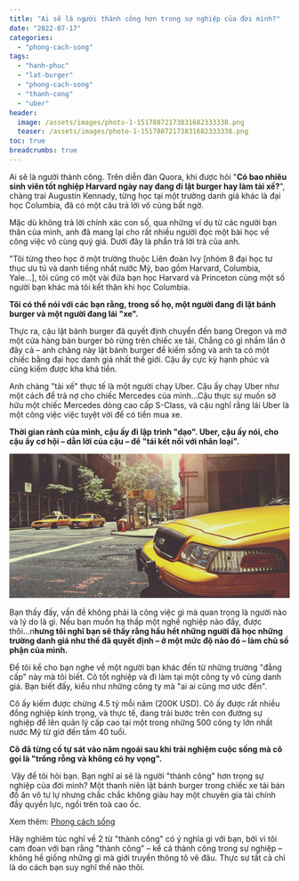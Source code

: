 ```yaml
---
title: "Ai sẽ là người thành công hơn trong sự nghiệp của đời mình?"
date: "2022-07-17"
categories: 
  - "phong-cach-song"
tags: 
  - "hanh-phuc"
  - "lat-burger"
  - "phong-cach-song"
  - "thanh-cong"
  - "uber"
header:
  image: /assets/images/photo-1-15178872173831682333338.png
  teaser: /assets/images/photo-1-15178872173831682333338.png
toc: true
breadcrumbs: true
---
```


Ai sẽ là người thành công. Trên diễn đàn Quora, khi được hỏi "**Có bao nhiêu sinh viên tốt nghiệp Harvard ngày nay đang đi lật burger hay làm tài xế?**", chàng trai Augustin Kennady, từng học tại một trường danh giá khác là đại học Columbia, đã có một câu trả lời vô cùng bất ngờ.

Mặc dù không trả lời chính xác con số, qua những ví dụ từ các người bạn thân của mình, anh đã mang lại cho rất nhiều người đọc một bài học về công việc vô cùng quý giá. Dưới đây là phần trả lời trả của anh.

"Tôi từng theo học ở một trường thuộc Liên đoàn Ivy \[nhóm 8 đại học tư thục ưu tú và danh tiếng nhất nước Mỹ, bao gồm Harvard, Columbia, Yale...\], tôi cũng có một vài đứa bạn học Harvard và Princeton cùng một số người bạn khác mà tôi kết thân khi học Columbia.

**Tôi có thể nói với các bạn rằng, trong số họ, một người đang đi lật bánh burger và một người đang lái "xe".**

Thực ra, cậu lật bánh burger đã quyết định chuyển đến bang Oregon và mở một cửa hàng bán burger bò rừng trên chiếc xe tải. Chẳng có gì nhầm lần ở đây cả – anh chàng này lật bánh burger để kiếm sống và anh ta có một chiếc bằng đại học danh giá nhất thế giới. Cậu ấy cực kỳ hạnh phúc và cũng kiếm được kha khá tiền.

Anh chàng "tài xế" thực tế là một người chạy Uber. Cậu ấy chạy Uber như một cách để trả nợ cho chiếc Mercedes của mình...Cậu thực sự muốn sở hữu một chiếc Mercedes dòng cao cấp S-Class, và cậu nghĩ rằng lái Uber là một công việc việc tuyệt vời để có tiền mua xe.

**Thời gian rảnh của mình, cậu ấy đi lập trình "dạo". Uber, cậu ấy nói, cho cậu ấy cơ hội – dẫn lời của cậu – để "tái kết nối với nhân loại".**

![ Có bao nhiêu cử nhân Harvard hiện đang chạy Uber hay lật burger: Câu trả lời thấm thía của anh chàng này đã khiến nhiều người phải suy nghĩ lại công việc mình đang làm! - Ảnh 1.](/assets/images/photo-1-15178872173831682333338.png " Có bao nhiêu cử nhân Harvard hiện đang chạy Uber hay lật burger: Câu trả lời thấm thía của anh chàng này đã khiến nhiều người phải suy nghĩ lại công việc mình đang làm! - Ảnh 1.")

Bạn thấy đấy, vấn đề không phải là công việc gì mà quan trọng là người nào và lý do là gì. Nếu bạn muốn hạ thấp một nghề nghiệp nào đấy, được thôi...n**hưng tôi nghĩ bạn sẽ thấy rằng hầu hết những người đã học những trường danh giá như thế đã quyết định – ở một mức độ nào đó – làm chủ số phận của mình.**

Để tôi kể cho bạn nghe về một người bạn khác đến từ những trường "đẳng cấp" này mà tôi biết. Cô tốt nghiệp và đi làm tại một công ty vô cùng danh giá. Bạn biết đấy, kiểu như những công ty mà "ai ai cũng mơ ước đến".

Cô ấy kiếm được chừng 4.5 tỷ mỗi năm (200K USD). Cô ấy được rất nhiều đồng nghiệp kính trọng, và thực tế, đang trải bước trên con đường sự nghiệp để lên quản lý cấp cao tại một trong những 500 công ty lớn nhất nước Mỹ từ giờ đến tầm 40 tuổi.

**Cô đã từng cố tự sát vào năm ngoái sau khi trải nghiệm cuộc sống mà cô gọi là "trống rỗng và không có hy vọng".**

 Vậy để tôi hỏi bạn. Bạn nghĩ ai sẽ là người "thành công" hơn trong sự nghiệp của đời mình? Một thanh niên lật bánh burger trong chiếc xe tải bán đồ ăn vô tư lự nhưng chắc chắc không giàu hay một chuyên gia tài chính đầy quyền lực, ngồi trên toà cao ốc.

Xem thêm: [Phong cách sống](https://sofsog.com/phong-cach-song)

Hãy nghiêm túc nghĩ về 2 từ "thành công" có ý nghĩa gì với bạn, bởi vì tôi cam đoan với bạn rằng "thành công" – kể cả thành công trong sự nghiệp – không hề giống những gì mà giới truyền thông tô vẽ đâu. Thực sự tất cả chỉ là do cách bạn suy nghĩ thế nào thôi.
